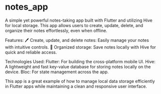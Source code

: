 # notes_app

A simple yet powerful notes-taking app built with Flutter and utilizing Hive for local storage. This app allows users to create, update, delete, and organize their notes effortlessly, even when offline.

Features:
🖊️ Create, update, and delete notes: Easily manage your notes with intuitive controls.
📂 Organized storage: Save notes locally with Hive for quick and reliable access.

Technologies Used:
Flutter: For building the cross-platform mobile UI.
Hive: A lightweight and fast key-value database for storing notes locally on the device.
Bloc: For state management across the app.

This app is a great example of how to manage local data storage efficiently in Flutter apps while maintaining a clean and responsive user interface.
